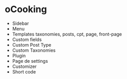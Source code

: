 # oCooking

- Sidebar
- Menu
- Templates taxonomies, posts, cpt, page, front-page
- Custom fields
- Custom Post Type
- Custom Taxonomies
- Plugin
- Page de settings
- Customizer
- Short code
